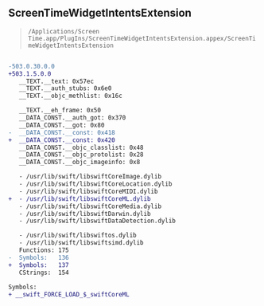 ## ScreenTimeWidgetIntentsExtension

> `/Applications/Screen Time.app/PlugIns/ScreenTimeWidgetIntentsExtension.appex/ScreenTimeWidgetIntentsExtension`

```diff

-503.0.30.0.0
+503.1.5.0.0
   __TEXT.__text: 0x57ec
   __TEXT.__auth_stubs: 0x6e0
   __TEXT.__objc_methlist: 0x16c

   __TEXT.__eh_frame: 0x50
   __DATA_CONST.__auth_got: 0x370
   __DATA_CONST.__got: 0x80
-  __DATA_CONST.__const: 0x418
+  __DATA_CONST.__const: 0x420
   __DATA_CONST.__objc_classlist: 0x48
   __DATA_CONST.__objc_protolist: 0x28
   __DATA_CONST.__objc_imageinfo: 0x8

   - /usr/lib/swift/libswiftCoreImage.dylib
   - /usr/lib/swift/libswiftCoreLocation.dylib
   - /usr/lib/swift/libswiftCoreMIDI.dylib
+  - /usr/lib/swift/libswiftCoreML.dylib
   - /usr/lib/swift/libswiftCoreMedia.dylib
   - /usr/lib/swift/libswiftDarwin.dylib
   - /usr/lib/swift/libswiftDataDetection.dylib

   - /usr/lib/swift/libswiftos.dylib
   - /usr/lib/swift/libswiftsimd.dylib
   Functions: 175
-  Symbols:   136
+  Symbols:   137
   CStrings:  154
 
Symbols:
+ __swift_FORCE_LOAD_$_swiftCoreML

```

